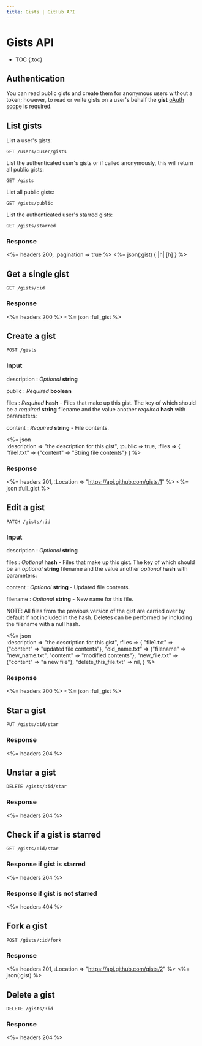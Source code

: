 ```yaml
---
title: Gists | GitHub API
---
```


# Gists API

* TOC
{:toc}

## Authentication

You can read public gists and create them for anonymous users without a token; however, to read or write gists on a user's behalf the **gist** [oAuth scope][1] is required.

<!-- When an oAuth client does not have the gists scope, the API will return a 404 "Not Found" response regardless of the validity of the credentials.

The API will return a 401 "Bad credentials" response if the gists scope was given to the application but the credentials are invalid. -->

## List gists

List a user's gists:

    GET /users/:user/gists

List the authenticated user's gists or if called anonymously, this will
return all public gists:

    GET /gists

List all public gists:

    GET /gists/public

List the authenticated user's starred gists:

    GET /gists/starred

### Response

<%= headers 200, :pagination => true %>
<%= json(:gist) { |h| [h] } %>

## Get a single gist

    GET /gists/:id

### Response

<%= headers 200 %>
<%= json :full_gist %>

## Create a gist

    POST /gists

### Input

description
: _Optional_ **string**

public
: _Required_ **boolean**

files
: _Required_ **hash** - Files that make up this gist. The key of which
should be a _required_ **string** filename and the value another
_required_ **hash** with parameters:

content
: _Required_ **string** - File contents.

<%= json \
  :description => "the description for this gist",
  :public      => true,
  :files       => {
    "file1.txt" => {"content" => "String file contents"}
  }
%>

### Response

<%= headers 201, :Location => "https://api.github.com/gists/1" %>
<%= json :full_gist %>

## Edit a gist

    PATCH /gists/:id

### Input

description
: _Optional_ **string**

files
: _Optional_ **hash** - Files that make up this gist. The key of which
should be an _optional_ **string** filename and the value another
_optional_ **hash** with parameters:

  content
  : _Optional_ **string** - Updated file contents.

  filename
  : _Optional_ **string** - New name for this file.

NOTE: All files from the previous version of the gist are carried over by
default if not included in the hash. Deletes can be performed by
including the filename with a null hash.

<%= json \
  :description => "the description for this gist",
  :files => {
    "file1.txt"    => {"content"  => "updated file contents"},
    "old_name.txt" => {"filename" => "new_name.txt", "content" => "modified contents"},
    "new_file.txt" => {"content"  => "a new file"},
    "delete_this_file.txt" => nil,
  } %>

### Response

<%= headers 200 %>
<%= json :full_gist %>

## Star a gist

    PUT /gists/:id/star

### Response

<%= headers 204 %>

## Unstar a gist

    DELETE /gists/:id/star

### Response

<%= headers 204 %>

## Check if a gist is starred

    GET /gists/:id/star

### Response if gist is starred

<%= headers 204 %>

### Response if gist is not starred

<%= headers 404 %>

## Fork a gist

    POST /gists/:id/fork

### Response

<%= headers 201, :Location => "https://api.github.com/gists/2" %>
<%= json(:gist) %>

## Delete a gist

    DELETE /gists/:id

### Response

<%= headers 204 %>

[1]: /v3/oauth/#scopes
